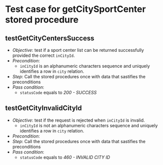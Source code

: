 Test case for getCitySportCenter stored procedure
===

testGetCityCentersSuccess
---
+ _Objective_: test if a sport center list can be returned successfully provided the correct `inCityId`.
+ _Precondition_:
    + `inCityId` is an alphanumeric characters sequence and uniquely identifies a row in `city` relation.
+ _Step_: Call the stored procedures once with data that sastifies the preconditions
+ _Pass condition_:
    + `statusCode` equals to *200 - SUCCESS*


testGetCityInvalidCityId
---
+ _Objective_: test if the request is rejected when `inCityId` is invalid.
    + `inCityId` is not an alphanumeric characters sequence and uniquely identifies a row in `city` relation.
+ _Precondition_:
+ _Step_: Call the stored procedures once with data that sastifies the preconditions
+ _Pass condition_:
    + `statusCode` equals to *460 - INVALID CITY ID*
